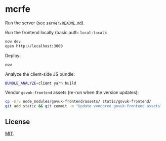 # mcrfe

Run the server (see [`server/README.md`](server/README.md)).

Run the frontend locally (basic auth: `local:local`):

```bash
now dev
open http://localhost:3000
```

Deploy:

```bash
now
```

Analyze the client-side JS bundle:

```bash
BUNDLE_ANALYZE=client yarn build
```

Vendor `govuk-frontend` assets (re-run when the version updates):

```bash
cp -nrv node_modules/govuk-frontend/assets/ static/govuk-frontend/
git add static && git commit -m "Update vendored govuk-frontend assets"
```

## License

[MIT](LICENSE.txt).
